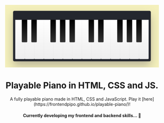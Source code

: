 ![Preview](/assets/img/preview.png)

<h1 align="center">
    Playable Piano in HTML, CSS and JS.
</h1>

<p align="center">
    A fully playable piano made in HTML, CSS and JavaScript. Play it [here](https://frontendpipo.github.io/playable-piano/)!
</p>

<h4 align="center"> 
	Currently developing my frontend and backend skills...  🚧
</h4>
